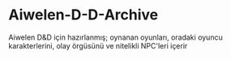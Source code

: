 # Aiwelen-D-D-Archive
Aiwelen D&amp;D için hazırlanmış; oynanan oyunları, oradaki oyuncu karakterlerini, olay örgüsünü ve nitelikli NPC'leri içerir
